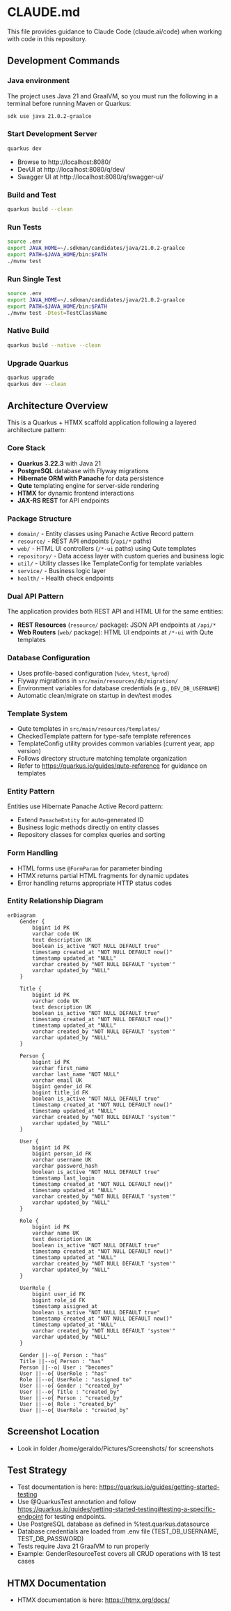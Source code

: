 # CLAUDE.md

This file provides guidance to Claude Code (claude.ai/code) when working with code in this repository.

## Development Commands

### Java environment
The project uses Java 21 and GraalVM, so you must run the following in a terminal before running Maven or Quarkus:
```bash
sdk use java 21.0.2-graalce 
```

### Start Development Server
```bash
quarkus dev
```
- Browse to http://localhost:8080/
- DevUI at http://localhost:8080/q/dev/
- Swagger UI at http://localhost:8080/q/swagger-ui/

### Build and Test
```bash
quarkus build --clean
```

### Run Tests
```bash
source .env
export JAVA_HOME=~/.sdkman/candidates/java/21.0.2-graalce
export PATH=$JAVA_HOME/bin:$PATH
./mvnw test
```

### Run Single Test
```bash
source .env
export JAVA_HOME=~/.sdkman/candidates/java/21.0.2-graalce
export PATH=$JAVA_HOME/bin:$PATH
./mvnw test -Dtest=TestClassName
```

### Native Build
```bash
quarkus build --native --clean
```

### Upgrade Quarkus
```bash
quarkus upgrade
quarkus dev --clean
```

## Architecture Overview

This is a Quarkus + HTMX scaffold application following a layered architecture pattern:

### Core Stack
- **Quarkus 3.22.3** with Java 21
- **PostgreSQL** database with Flyway migrations
- **Hibernate ORM with Panache** for data persistence
- **Qute** templating engine for server-side rendering
- **HTMX** for dynamic frontend interactions
- **JAX-RS REST** for API endpoints

### Package Structure
- `domain/` - Entity classes using Panache Active Record pattern
- `resource/` - REST API endpoints (`/api/*` paths)
- `web/` - HTML UI controllers (`/*-ui` paths) using Qute templates
- `repository/` - Data access layer with custom queries and business logic
- `util/` - Utility classes like TemplateConfig for template variables
- `service/` - Business logic layer
- `health/` - Health check endpoints

### Dual API Pattern
The application provides both REST API and HTML UI for the same entities:
- **REST Resources** (`resource/` package): JSON API endpoints at `/api/*`
- **Web Routers** (`web/` package): HTML UI endpoints at `/*-ui` with Qute templates

### Database Configuration
- Uses profile-based configuration (`%dev`, `%test`, `%prod`)
- Flyway migrations in `src/main/resources/db/migration/`
- Environment variables for database credentials (e.g., `DEV_DB_USERNAME`)
- Automatic clean/migrate on startup in dev/test modes

### Template System
- Qute templates in `src/main/resources/templates/`
- CheckedTemplate pattern for type-safe template references
- TemplateConfig utility provides common variables (current year, app version)
- Follows directory structure matching template organization
- Refer to https://quarkus.io/guides/qute-reference for guidance on templates

### Entity Pattern
Entities use Hibernate Panache Active Record pattern:
- Extend `PanacheEntity` for auto-generated ID
- Business logic methods directly on entity classes
- Repository classes for complex queries and sorting

### Form Handling
- HTML forms use `@FormParam` for parameter binding
- HTMX returns partial HTML fragments for dynamic updates
- Error handling returns appropriate HTTP status codes

### Entity Relationship Diagram
```mermaid
erDiagram
    Gender {
        bigint id PK
        varchar code UK
        text description UK
        boolean is_active "NOT NULL DEFAULT true"
        timestamp created_at "NOT NULL DEFAULT now()"
        timestamp updated_at "NULL"
        varchar created_by "NOT NULL DEFAULT 'system'"
        varchar updated_by "NULL"
    }
    
    Title {
        bigint id PK
        varchar code UK
        text description UK
        boolean is_active "NOT NULL DEFAULT true"
        timestamp created_at "NOT NULL DEFAULT now()"
        timestamp updated_at "NULL"
        varchar created_by "NOT NULL DEFAULT 'system'"
        varchar updated_by "NULL"
    }
    
    Person {
        bigint id PK
        varchar first_name
        varchar last_name "NOT NULL"
        varchar email UK
        bigint gender_id FK
        bigint title_id FK
        boolean is_active "NOT NULL DEFAULT true"
        timestamp created_at "NOT NULL DEFAULT now()"
        timestamp updated_at "NULL"
        varchar created_by "NOT NULL DEFAULT 'system'"
        varchar updated_by "NULL"
    }
    
    User {
        bigint id PK
        bigint person_id FK
        varchar username UK
        varchar password_hash
        boolean is_active "NOT NULL DEFAULT true"
        timestamp last_login
        timestamp created_at "NOT NULL DEFAULT now()"
        timestamp updated_at "NULL"
        varchar created_by "NOT NULL DEFAULT 'system'"
        varchar updated_by "NULL"
    }
    
    Role {
        bigint id PK
        varchar name UK
        text description UK
        boolean is_active "NOT NULL DEFAULT true"
        timestamp created_at "NOT NULL DEFAULT now()"
        timestamp updated_at "NULL"
        varchar created_by "NOT NULL DEFAULT 'system'"
        varchar updated_by "NULL"
    }
    
    UserRole {
        bigint user_id FK
        bigint role_id FK
        timestamp assigned_at
        boolean is_active "NOT NULL DEFAULT true"
        timestamp created_at "NOT NULL DEFAULT now()"
        timestamp updated_at "NULL"
        varchar created_by "NOT NULL DEFAULT 'system'"
        varchar updated_by "NULL"
    }
    
    Gender ||--o{ Person : "has"
    Title ||--o{ Person : "has"
    Person ||--o| User : "becomes"
    User ||--o{ UserRole : "has"
    Role ||--o{ UserRole : "assigned to"
    User ||--o{ Gender : "created_by"
    User ||--o{ Title : "created_by"
    User ||--o{ Person : "created_by"
    User ||--o{ Role : "created_by"
    User ||--o{ UserRole : "created_by"
```

## Screenshot Location
- Look in folder /home/geraldo/Pictures/Screenshots/ for screenshots

## Test Strategy
- Test documentation is here: https://quarkus.io/guides/getting-started-testing
- Use @QuarkusTest annotation and follow https://quarkus.io/guides/getting-started-testing#testing-a-specific-endpoint for testing endpoints. 
- Use PostgreSQL database as defined in %test.quarkus.datasource 
- Database credentials are loaded from .env file (TEST_DB_USERNAME, TEST_DB_PASSWORD)
- Tests require Java 21 GraalVM to run properly
- Example: GenderResourceTest covers all CRUD operations with 18 test cases 

## HTMX Documentation
- HTMX documentation is here: https://htmx.org/docs/
